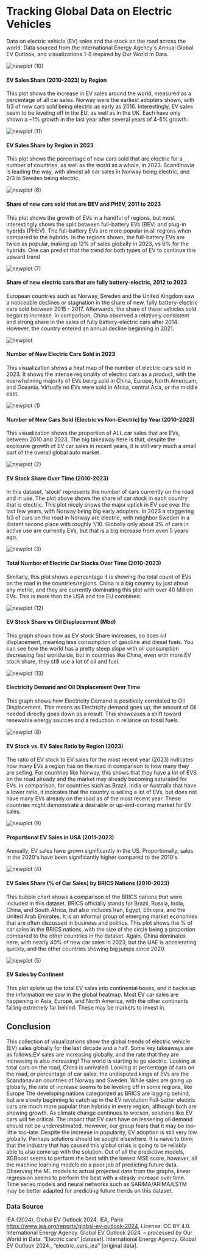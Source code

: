 # Tracking Global Data on Electric Vehicles
Data on electric vehicle (EV) sales and the stock on the road across the world.
Data sourced from the International Energy Agency's Annual Global EV Outlook, and visualizations 1-8 inspired by Our World in Data. 

![newplot (10)](https://github.com/user-attachments/assets/33271794-874b-4d0c-bbe5-415bb259f63b)
#### EV Sales Share (2010-2023) by Region
This plot shows the increase in EV sales around the world, measured as a percentage of all car sales. Norway were the earliest adopters shown, with 1/3 of new cars sold being electric as early as 2016.
Interestingly, EV sales seem to be leveling off in the EU, as well as in the UK. Each have only shown a ~1% growth in the last year after several years of 4-5% growth.

![newplot (11)](https://github.com/user-attachments/assets/d4657a6c-7942-4e64-b9d3-2b6a7ca584ad)
#### EV Sales Share by Region in 2023
This plot shows the percentage of new cars sold that are electric for a number of countries, as well as the world as a whole, in 2023.
Scandinavia is leading the way, with almost all car sales in Norway being electric, and 2/3 in Sweden being electric.

![newplot (6)](https://github.com/user-attachments/assets/bd85beec-8bbc-447e-af5a-b60a9bdc7ab5)
#### Share of new cars sold that are BEV and PHEV, 2011 to 2023
This plot shows the growth of EVs in a handful of regions, but most interestingly shows the split between full-battery EVs (BEV) and plug-in hybrids (PHEV).
The full-battery EVs are more popular in all regions when compared to the hybrids. In the regions shown, the full-battery EVs are twice as popular, making up 12% of sales globally in 2023, vs 6% for the hybrids.
One can predict that the trend for both types of EV to continue this upward trend

![newplot (7)](https://github.com/user-attachments/assets/4c55542c-d4ae-49b9-b51d-08b30812a80b)
#### Share of new electric cars that are fully battery-electric, 2012 to 2023
European countries such as Norway, Sweden and the United Kingdom saw a noticeable declines or stagnation in the share of new, fully battery-electric cars sold between 2015 - 2017.
Afterwards, the share of these vehicles sold began to increase. In comparison, China observed a relatively consistent and strong share in the sales of fully battery-electric cars after 2014.
However, the country entered an annual decline beginning in 2021.

![newplot](https://github.com/user-attachments/assets/cc83a071-206b-4c22-b88f-b58cbea3456a)
#### Number of New Electric Cars Sold in 2023
This visualization shows a heat map of the number of electric cars sold in 2023.
It shows the intense regionality of electric cars as a product, with the overwhelming majority of EVs being sold in China, Europe, North Americam, and Oceania.
Virtually no EVs were sold in Africa, central Asia, or the middle east.

![newplot (1)](https://github.com/user-attachments/assets/8cd8c844-86f0-40a3-ad88-24ef12d87ce5)
#### Number of New Cars Sold (Electric vs Non-Electric) by Year (2010-2023)
This visualization shows the proportion of ALL car sales that are EVs, between 2010 and 2023. The big takeaway here is that, despite the explosive growth of EV car sales in recent years, it is still very much a small part of the overall global auto market.

![newplot (2)](https://github.com/user-attachments/assets/ee5f919b-aead-49df-ad00-eea589c50b77)
#### EV Stock Share Over Time (2010-2023)
In this dataset, 'stock' represents the number of cars currently on the road and in use. The plot above shows the share of car stock in each country that is electric.
This plot nicely shows the major uptick in EV use over the last few years, with Norway being big early adopters. In 2023 a staggering 1/3 of cars on the road in Norway are electric, with neighbor Sweden in a distant second place with roughly 1/10. Globally only about 3% of cars in active use are currently EVs, but that is a big increase from even 5 years ago.

![newplot (3)](https://github.com/user-attachments/assets/94728a6b-9b10-484e-9cc4-ba6333bbb8cd)
#### Total Number of Electric Car Stocks Over Time (2010-2023)
Similarly, this plot shows a percentage it is showing the total count of EVs on the road in the countries/regions. China is a big country by just about any metric, and they are currently dominating this plot with over 40 Million EVs.
This is more than the USA and the EU combined.

![newplot (12)](https://github.com/user-attachments/assets/eb4f76af-cd03-4810-a6fc-c4360df2bc69)
#### EV Stock Share vs Oil Displacement (Mbd)
This graph shows how as EV stock Share increases, so does oil displacement, meaning less consumption of gasoline and diesel fuels.
You can see how the world has a pretty steep slope with oil consumption decreasing fast worldwide, but in countries like China, even with more EV stock share, they still use a lot of oil and fuel.

![newplot (13)](https://github.com/user-attachments/assets/1a157f3f-7ef5-4b33-9ccf-ed741f6e0280)
#### Electricity Demand and Oil Displacement Over Time
This graph shows how Electricity Demand is positively correlated to Oil Displacement. This means as Electricity demand goes up, the amount of Oil needed directly goes down as a result.
This showcases a shift toward renewable energy sources and a reduction in reliance on fossil fuels.

![newplot (8)](https://github.com/user-attachments/assets/ab14ca64-eecc-4c65-92cd-f9abbf856bd3)
#### EV Stock vs. EV Sales Ratio by Region (2023)
The ratio of EV stock to EV sales for the most recent year (2023) indicates how many EVs a region has on the road in comparison to how many they are selling.
For countries like Norway, this shows that they have a lot of EVS on the road already and the market may already becoming saturated for EVs. In comparison, for countries such as Brazil, India or Australia that have a lower ratio, it indicates that the country is selling a lot of EVs, but does not have many EVs already on the road as of the most recent year.
These countries might demonstrate a desirable or up-and-coming market for EV sales.

![newplot (9)](https://github.com/user-attachments/assets/afa3799b-368a-4870-8a4c-84fb34f22188)
#### Proportional EV Sales in USA (2011-2023)
Annually, EV sales have grown significantly in the US. Proportionally, sales in the 2020's have been significantly higher compared to the 2010's.

![newplot (4)](https://github.com/user-attachments/assets/1159104e-dfcb-407f-b19e-dabf59abced3)
#### EV Sales Share (% of Car Sales) by BRICS Nations (2010-2023)
This bubble chart shows a comparison of the BRICS nations that were included in this dataset.
BRICS officially stands for Brazil, Russia, India, China, and South Africa, but also includes Iran, Egypt, Ethiopia, and the United Arab Emirates.
It is an informal group of emerging market economies that are often discussed in business and politics.
This plot shows the % of car sales in the BRICS nations, with the size of the circle being a proportion compared to the other countries in the dataset.
Again, China dominates here, with nearly 40% of new car sales in 2023, but the UAE is accelerating quickly, and the other countries showing big jumps since 2020.

![newplot (5)](https://github.com/user-attachments/assets/29677819-38b1-4e52-ad30-d569a3af8ebb)
#### EV Sales by Continent
This plot splots up the total EV sales into continental boxes, and it backs up the information we saw in the global heatmap.
Most EV car sales are happening in Asia, Europe, and North America, with the other continents falling extremely far behind. These may be markets to invest in.

## Conclusion
This collection of visualizations show the global trends of electric vehicle (EV) sales globally for the last decade and a half.
Some key takeaways are as follows:EV sales are increasing globally, and the rate that they are increasing is also increasing! The world is starting to go electric.
Looking at total cars on the road, China is unrivaled. Looking at percentage of cars on the road, or percentage of car sales, the undisputed kings of EVs are the Scandanavian countries of Norway and Sweden.
While sales are going up globally, the rate of increase seems to be leveling off in some regions, like Europe
The developing nations categorized as BRICS are lagging behind, but are slowly beginning to catch up in the EV revolution
Full-batter electric cars are much more popular than hybrids in every region, although both are showing growth.
As climate change continues to worsen, solutions like EV cars will be critical. The impact that EV cars have on lessening oil demand should not be underestimated. However, our group fears that it may be too-little too-late. Despite the increase in popularity, EV adoption is still very low globally.
Perhaps solutions should be sought elsewhere. It is naive to think that the industry that has caused this global crisis is going to be reliably able to also come up with the solution.
Out of all the predictive models, XGBoost seems to perform the best with the lowest MSE score, however, all the machine learning models do a poor job of predicting future data.
Observing the ML models to actual projected data from the graphs, linear regression seems to perform the best with a steady increase over time.
Time series models and neural networks such as SARIMA/ARIMA/LSTM may be better adapted for predicting future trends on this dataset.

### Data Source
IEA (2024), Global EV Outlook 2024, IEA, Paris https://www.iea.org/reports/global-ev-outlook-2024, License: CC BY 4.0.
International Energy Agency. Global EV Outlook 2024. – processed by Our World in Data. “Electric cars” [dataset]. International Energy Agency. Global EV Outlook 2024., “electric_cars_iea” [original data].
